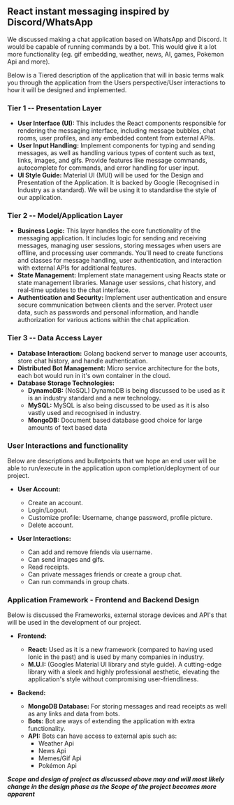 ## React instant messaging inspired by Discord/WhatsApp

We discussed making a chat application based on WhatsApp and Discord. It would be capable of running commands by a bot. This would give it a lot more functionality (eg. gif embedding, weather, news, AI, games, Pokemon Api and more).

Below is a Tiered description of the application that will in basic terms walk you through the application from the Users perspective/User interactions to how it will be designed and implemented.

### Tier 1 -- Presentation Layer

- **User Interface (UI):** This includes the React components responsible for rendering the messaging interface, including message bubbles, chat rooms, user profiles, and any embedded content from external APIs.
- **User Input Handling:** Implement components for typing and sending messages, as well as handling various types of content such as text, links, images, and gifs. Provide features like message commands, autocomplete for commands, and error handling for user input.
- **UI Style Guide:** Material UI (MUI) will be used for the Design and Presentation of the Application. It is backed by Google (Recognised in Industry as a standard). We will be using it to standardise the style of our application.

### Tier 2 -- Model/Application Layer

- **Business Logic:** This layer handles the core functionality of the messaging application. It includes logic for sending and receiving messages, managing user sessions, storing messages when users are offline, and processing user commands. You'll need to create functions and classes for message handling, user authentication, and interaction with external APIs for additional features.
- **State Management:** Implement state management using Reacts state or state management libraries. Manage user sessions, chat history, and real-time updates to the chat interface.
- **Authentication and Security:** Implement user authentication and ensure secure communication between clients and the server. Protect user data, such as passwords and personal information, and handle authorization for various actions within the chat application.

### Tier 3 -- Data Access Layer

- **Database Interaction:** Golang backend server to manage user accounts, store chat history, and handle authentication.
- **Distributed Bot Management:** Micro service architecture for the bots, each bot would run in it's own container in the cloud.
- **Database Storage Technologies:**
  - **DynamoDB:** (NoSQL) DynamoDB is being discussed to be used as it is an industry standard and a new technology.
  - **MySQL:** MySQL is also being discussed to be used as it is also vastly used and recognised in industry.
  - **MongoDB:** Document based database good choice for large amounts of text based data


### User Interactions and functionality

Below are descriptions and bulletpoints that we hope an end user will be able to run/execute in the application upon completion/deployment of our project.

- **User Account:**
  - Create an account.
  - Login/Logout.
  - Customize profile: Username, change password, profile picture.
  - Delete account.

- **User Interactions:**
  - Can add and remove friends via username.
  - Can send images and gifs.
  - Read receipts.
  - Can private messages friends or create a group chat.
  - Can run commands in group chats.


### Application Framework - Frontend and Backend Design

Below is discussed the Frameworks, external storage devices and API's that will be used in the development of our project.

- **Frontend:**
  - **React:** Used as it is a new framework (compared to having used Ionic in the past) and is used by many companies in industry.
  - **M.U.I:** (Googles Material UI library and style guide). A cutting-edge library with a sleek and highly professional aesthetic, elevating the application's style without compromising user-friendliness.

- **Backend:**
  - **MongoDB Database:** For storing messages and read receipts as well as any links and data from bots.
  - **Bots:** Bot are ways of extending the application with extra functionality.
  - **API:** Bots can have access to external apis such as:
    -  Weather Api
    -  News Api
    -  Memes/Gif Api
    -  Pokémon Api


***Scope and design of project as discussed above may and will most likely change in the design phase as the Scope of the project becomes more apparent***
